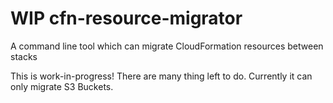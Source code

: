 # WIP cfn-resource-migrator

A command line tool which can migrate CloudFormation resources between stacks

This is work-in-progress! There are many thing left to do. Currently it can only migrate S3 Buckets.
